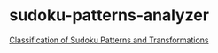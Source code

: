 # sudoku-patterns-analyzer

[Classification of Sudoku Patterns and Transformations](/Classification%20of%20Sudoku%20Patterns%20and%20Transformations.pdf)
